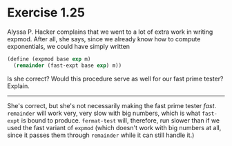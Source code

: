 # Exercise 1.25

Alyssa P. Hacker complains that we went to a lot of extra work in writing expmod. After all, she says, since we already know how to compute exponentials, we could have simply written

```scheme
(define (expmod base exp m)
  (remainder (fast-expt base exp) m))
```

Is she correct? Would this procedure serve as well for our fast prime tester? Explain.

---

She's correct, but she's not necessarily making the fast prime tester *fast*. `remainder` will work very, very slow with big numbers, which is what `fast-expt` is bound to produce. `fermat-test` will, therefore, run slower than if we used the fast variant of `expmod` (which doesn't work with big numbers at all, since it passes them through `remainder` while it can still handle it.)

